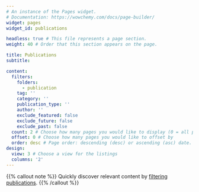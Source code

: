 ```yaml
---
# An instance of the Pages widget.
# Documentation: https://wowchemy.com/docs/page-builder/
widget: pages 
widget_id: publications

headless: true # This file represents a page section.
weight: 40 # Order that this section appears on the page.

title: Publications
subtitle: 

content:
  filters:
    folders:
      - publication
    tag: ''
    category: ''
    publication_type: ''
    author: ''
    exclude_featured: false
    exclude_future: false
    exclude_past: false
  count: 2 # Choose how many pages you would like to display (0 = all pages)
  offset: 0 # Choose how many pages you would like to offset by
  order: desc # Page order: descending (desc) or ascending (asc) date.
design:
  view: 3 # Choose a view for the listings
  columns: '2'
---
```


{{% callout note %}}
Quickly discover relevant content by [filtering publications](./publication/).
{{% /callout %}}
